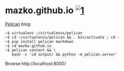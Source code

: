 # mazko.github.io [![1]][2]

[Pelican][3] blog:

    ~$ virtualenv ~/virtualenvs/pelican
    ~$ cd ~/virtualenvs/pelican && . bin/activate ; cd -
    ~$ pip install pelican markdown
    ~$ cd mazko.github.io
    ~$ pelican content && \
       bash -c 'cd output/ && python -m pelican.server'

Browse http://localhost:8000/

[1]: https://travis-ci.org/mazko/mazko.github.io.svg?branch=src "Build Status"
[2]: https://travis-ci.org/mazko/mazko.github.io
[3]: http://docs.getpelican.com/